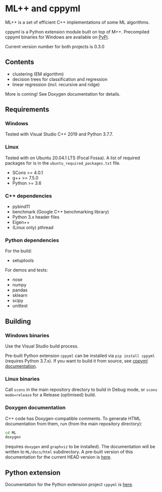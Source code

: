 # ML++ and cppyml

ML++ is a set of efficient C++ implementations of some ML algorithms.

cppyml is a Python extension module built on top of M++. Precompiled cppyml binaries for Windows are available on [PyPi](https://pypi.org/project/cppyml/).

Current version number for both projects is 0.3.0

## Contents

- clustering (EM algorithm)
- decision trees for classification and regression
- linear regression (incl. recursive and ridge)

More is coming! See Doxygen documentation for details.

## Requirements

### Windows

Tested with Visual Studio C++ 2019 and Python 3.7.7.

### Linux

Tested with on Ubuntu 20.04.1 LTS (Focal Fossa).
A list of required packages for is in the `ubuntu_required_packages.txt` file.

- SCons >= 4.0.1
- g++ >= 7.5.0
- Python >= 3.6

### C++ dependencies

- pybind11
- benchmark (Google C++ benchmarking library)
- Python 3.x header files
- Eigen++
- (Linux only) pthread


### Python dependencies

For the build:
- setuptools

For demos and tests:
- nose
- numpy
- pandas
- sklearn
- scipy
- unittest

## Building

### Windows binaries

Use the Visual Studio build process.

Pre-built Python extension `cppyml` can be installed via `pip install cppyml` (requires Python 3.7.x).
If you want to build it from source, see [cppyml documentation](cppyml.md).

### Linux binaries

Call `scons` in the main repository directory to build in Debug mode, or `scons mode=release` 
for a Release (optimised) build.

### Doxygen documentation

C++ code has Doxygen-compatible comments. To generate HTML documentation from them, run 
(from the main repository directory):

```bash
cd ML
doxygen
```

(requires `doxygen` and `graphviz` to be installed). The documentation will be written to
`ML/docs/html` subdirectory. A pre-built version of this documentation for the current HEAD version
is [here](html/index.html).

## Python extension

Documentation for the Python extension project `cppyml` is [here](cppyml.md).
